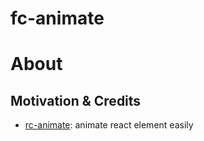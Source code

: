 # fc-animate

# About

## Motivation & Credits

- [rc-animate](https://github.com/react-component/animate): animate react element easily
